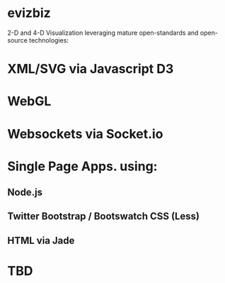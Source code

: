 evizbiz
=======

2-D and 4-D Visualization leveraging mature open-standards and open-source technologies:

# XML/SVG via Javascript D3
# WebGL
# Websockets via Socket.io
# Single Page Apps. using:
  ## Node.js
  ## Twitter Bootstrap / Bootswatch CSS (Less)
  ## HTML via Jade

# TBD
